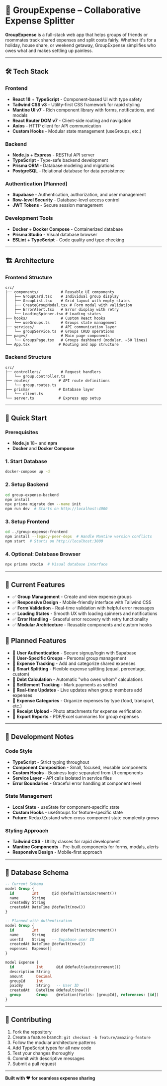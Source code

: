 # 💸 GroupExpense – Collaborative Expense Splitter

**GroupExpense** is a full-stack web app that helps groups of friends or roommates track shared expenses and split costs fairly. Whether it's for a holiday, house share, or weekend getaway, GroupExpense simplifies who owes what and makes settling up painless.

---

## 🛠️ Tech Stack

### Frontend

- **React 18** + **TypeScript** - Component-based UI with type safety
- **Tailwind CSS v3** - Utility-first CSS framework for rapid styling
- **Mantine UI v7** - Rich component library with forms, notifications, and modals
- **React Router DOM v7** - Client-side routing and navigation
- **Axios** - HTTP client for API communication
- **Custom Hooks** - Modular state management (useGroups, etc.)

### Backend

- **Node.js** + **Express** - RESTful API server
- **TypeScript** - Type-safe backend development
- **Prisma ORM** - Database modeling and migrations
- **PostgreSQL** - Relational database for data persistence

### Authentication (Planned)

- **Supabase** - Authentication, authorization, and user management
- **Row-level Security** - Database-level access control
- **JWT Tokens** - Secure session management

### Development Tools

- **Docker** + **Docker Compose** - Containerized database
- **Prisma Studio** - Visual database browser
- **ESLint** + **TypeScript** - Code quality and type checking

---

## 🏗️ Architecture

### Frontend Structure

```
src/
├── components/          # Reusable UI components
│   ├── GroupCard.tsx    # Individual group display
│   ├── GroupList.tsx    # Grid layout with empty states
│   ├── CreateGroupModal.tsx # Form modal with validation
│   ├── ErrorAlert.tsx   # Error display with retry
│   └── LoadingSpinner.tsx # Loading states
├── hooks/               # Custom React hooks
│   └── useGroups.ts     # Groups state management
├── services/            # API communication layer
│   └── groupService.ts  # Groups CRUD operations
├── pages/               # Main page components
│   └── GroupsPage.tsx   # Groups dashboard (modular, ~50 lines)
└── App.tsx             # Routing and app structure
```

### Backend Structure

```
src/
├── controllers/         # Request handlers
│   └── group.controller.ts
├── routes/             # API route definitions
│   └── group.routes.ts
├── prisma/             # Database layer
│   └── client.ts
└── server.ts           # Express app setup
```

---

## 🚀 Quick Start

### Prerequisites

- **Node.js** 18+ and **npm**
- **Docker** and **Docker Compose**

### 1. Start Database

```bash
docker-compose up -d
```

### 2. Setup Backend

```bash
cd group-expense-backend
npm install
npx prisma migrate dev --name init
npm run dev  # Starts on http://localhost:4000
```

### 3. Setup Frontend

```bash
cd ../group-expense-frontend
npm install --legacy-peer-deps  # Handle Mantine version conflicts
npm start  # Starts on http://localhost:3000
```

### 4. Optional: Database Browser

```bash
npx prisma studio  # Visual database interface
```

---

## 🎯 Current Features

- ✅ **Group Management** - Create and view expense groups
- ✅ **Responsive Design** - Mobile-friendly interface with Tailwind CSS
- ✅ **Form Validation** - Real-time validation with helpful error messages
- ✅ **Loading States** - Smooth UX with loading spinners and notifications
- ✅ **Error Handling** - Graceful error recovery with retry functionality
- ✅ **Modular Architecture** - Reusable components and custom hooks

## 🔮 Planned Features

- 🔄 **User Authentication** - Secure signup/login with Supabase
- 🔄 **User-Specific Groups** - Personal group management
- 🔄 **Expense Tracking** - Add and categorize shared expenses
- 🔄 **Smart Splitting** - Flexible expense splitting (equal, percentage, custom)
- 🔄 **Debt Calculation** - Automatic "who owes whom" calculations
- 🔄 **Settlement Tracking** - Mark payments as settled
- 🔄 **Real-time Updates** - Live updates when group members add expenses
- 🔄 **Expense Categories** - Organize expenses by type (food, transport, etc.)
- 🔄 **Receipt Upload** - Photo attachments for expense verification
- 🔄 **Export Reports** - PDF/Excel summaries for group expenses

---

## 🧪 Development Notes

### Code Style

- **TypeScript** - Strict typing throughout
- **Component Composition** - Small, focused, reusable components
- **Custom Hooks** - Business logic separated from UI components
- **Service Layer** - API calls isolated in service files
- **Error Boundaries** - Graceful error handling at component level

### State Management

- **Local State** - useState for component-specific state
- **Custom Hooks** - useGroups for feature-specific state
- **Future**: Redux/Zustand when cross-component state complexity grows

### Styling Approach

- **Tailwind CSS** - Utility classes for rapid development
- **Mantine Components** - Pre-built components for forms, modals, alerts
- **Responsive Design** - Mobile-first approach

---

## 📁 Database Schema

```sql
-- Current Schema
model Group {
  id        Int      @id @default(autoincrement())
  name      String
  createdBy String
  createdAt DateTime @default(now())
}

-- Planned with Authentication
model Group {
  id        Int      @id @default(autoincrement())
  name      String
  userId    String   -- Supabase user ID
  createdAt DateTime @default(now())
  expenses  Expense[]
}

model Expense {
  id          Int      @id @default(autoincrement())
  description String
  amount      Decimal
  groupId     Int
  paidBy      String   -- User ID
  createdAt   DateTime @default(now())
  group       Group    @relation(fields: [groupId], references: [id])
}
```

---

## 🤝 Contributing

1. Fork the repository
2. Create a feature branch: `git checkout -b feature/amazing-feature`
3. Follow the modular architecture patterns
4. Add TypeScript types for all new code
5. Test your changes thoroughly
6. Commit with descriptive messages
7. Submit a pull request

---

**Built with ❤️ for seamless expense sharing**
